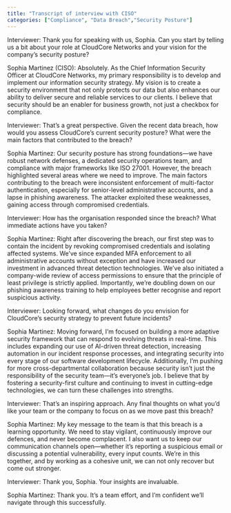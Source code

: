 ```yaml
---
title: "Transcript of interview with CISO"
categories: ["Compliance", "Data Breach","Security Posture"]
---
```


Interviewer: Thank you for speaking with us, Sophia. Can you start by telling us a bit about your role at CloudCore Networks and your vision for the company’s security posture?

Sophia Martinez (CISO): Absolutely. As the Chief Information Security Officer at CloudCore Networks, my primary responsibility is to develop and implement our information security strategy. My vision is to create a security environment that not only protects our data but also enhances our ability to deliver secure and reliable services to our clients. I believe that security should be an enabler for business growth, not just a checkbox for compliance.

Interviewer: That’s a great perspective. Given the recent data breach, how would you assess CloudCore’s current security posture? What were the main factors that contributed to the breach?

Sophia Martinez: Our security posture has strong foundations—we have robust network defenses, a dedicated security operations team, and compliance with major frameworks like ISO 27001. However, the breach highlighted several areas where we need to improve. The main factors contributing to the breach were inconsistent enforcement of multi-factor authentication, especially for senior-level administrative accounts, and a lapse in phishing awareness. The attacker exploited these weaknesses, gaining access through compromised credentials.

Interviewer: How has the organisation responded since the breach? What immediate actions have you taken?

Sophia Martinez: Right after discovering the breach, our first step was to contain the incident by revoking compromised credentials and isolating affected systems. We’ve since expanded MFA enforcement to all administrative accounts without exception and have increased our investment in advanced threat detection technologies. We’ve also initiated a company-wide review of access permissions to ensure that the principle of least privilege is strictly applied. Importantly, we’re doubling down on our phishing awareness training to help employees better recognise and report suspicious activity.

Interviewer: Looking forward, what changes do you envision for CloudCore’s security strategy to prevent future incidents?

Sophia Martinez: Moving forward, I’m focused on building a more adaptive security framework that can respond to evolving threats in real-time. This includes expanding our use of AI-driven threat detection, increasing automation in our incident response processes, and integrating security into every stage of our software development lifecycle. Additionally, I’m pushing for more cross-departmental collaboration because security isn’t just the responsibility of the security team—it’s everyone’s job. I believe that by fostering a security-first culture and continuing to invest in cutting-edge technologies, we can turn these challenges into strengths.

Interviewer: That’s an inspiring approach. Any final thoughts on what you’d like your team or the company to focus on as we move past this breach?

Sophia Martinez: My key message to the team is that this breach is a learning opportunity. We need to stay vigilant, continuously improve our defences, and never become complacent. I also want us to keep our communication channels open—whether it’s reporting a suspicious email or discussing a potential vulnerability, every input counts. We’re in this together, and by working as a cohesive unit, we can not only recover but come out stronger.

Interviewer: Thank you, Sophia. Your insights are invaluable.

Sophia Martinez: Thank you. It’s a team effort, and I’m confident we’ll navigate through this successfully.